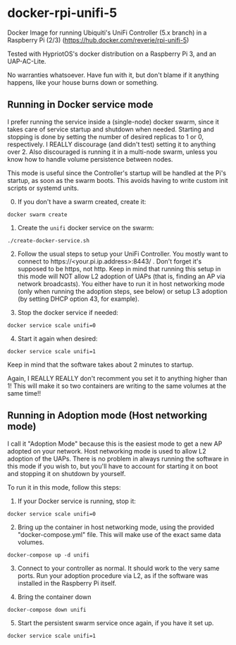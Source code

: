 docker-rpi-unifi-5
==================

Docker Image for running Ubiquiti's UniFi Controller (5.x branch) in a Raspberry Pi (2/3) (https://hub.docker.com/reverie/rpi-unifi-5)

Tested with HypriotOS's docker distribution on a Raspberry Pi 3, and an UAP-AC-Lite. 

No warranties whatsoever. Have fun with it, but don't blame if it anything happens, like your house burns down or something.

Running in Docker service mode
------------------------------

I prefer running the service inside a (single-node) docker swarm, since it takes care of service startup and shutdown when needed. Starting and stopping is done by setting the number of desired replicas to 1 or 0, respectively. I REALLY discourage (and didn't test) setting it to anything over 2. Also discouraged is running it in a multi-node swarm, unless you know how to handle volume persistence between nodes.

This mode is useful since the Controller's startup will be handled at the Pi's startup, as soon as the swarm boots. This avoids having to write custom init scripts or systemd units.


0. If you don't have a swarm created, create it:

  ```
  docker swarm create
  ```

1. Create the `unifi` docker service on the swarm:

  ```
  ./create-docker-service.sh
  ```

2. Follow the usual steps to setup your UniFi Controller. 
You mostly want to connect to https://<your.pi.ip.address>:8443/ . Don't forget it's supposed to be https, not http. Keep in mind that running this setup in this mode will NOT allow L2 adoption of UAPs (that is, finding an AP via network broadcasts). You either have to run it in host networking mode (only when running the adoption steps, see below) or setup L3 adoption (by setting DHCP option 43, for example).

3. Stop the docker service if needed:

  ```
  docker service scale unifi=0
  ```

4. Start it again when desired:

  ```
  docker service scale unifi=1
  ```

Keep in mind that the software takes about 2 minutes to startup.

Again, I REALLY REALLY don't recomment you set it to anything higher than 1! This will make it so two containers are writing to the same volumes at the same time!!


Running in Adoption mode (Host networking mode)
-----------------------------------------------

I call it "Adoption Mode" because this is the easiest mode to get a new AP adopted on your network. Host networking mode is used to allow L2 adoption of the UAPs. There is no problem in always running the software in this mode if you wish to, but you'll have to account for starting it on boot and stopping it on shutdown by yourself.

To run it in this mode, follow this steps:

1. If your Docker service is running, stop it:

  ```
  docker service scale unifi=0
  ```

2. Bring up the container in host networking mode, using the provided "docker-compose.yml" file. This will make use of the exact same data volumes.

  ```
  docker-compose up -d unifi
  ```

3. Connect to your controller as normal. It should work to the very same ports. Run your adoption procedure via L2, as if the software was installed in the Raspberry Pi itself.

4. Bring the container down

  ```
  docker-compose down unifi
  ```

5. Start the persistent swarm service once again, if you have it set up.

  ```
  docker service scale unifi=1
  ```
